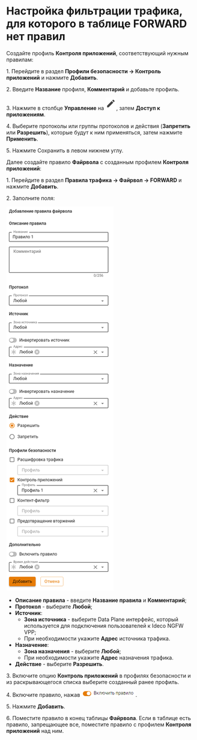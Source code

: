 # Настройка фильтрации трафика, для которого в таблице FORWARD нет правил

Создайте профиль **Контроля приложений**, соответствующий нужным правилам:

1\. Перейдите в раздел **Профили безопасности -> Контроль приложений** и нажмите **Добавить**.

2\. Введите **Название** профиля, **Комментарий** и добавьте профиль.

3\. Нажмите в столбце **Управление** на ![](/.gitbook/assets/icon-edit.png), затем **Доступ к приложениям**. 

4\. Выберите протоколы или группы протоколов и действия (**Запретить** или **Разрешить**), которые будут к ним применяться, затем нажмите **Применить**.

5\. Нажмите Сохранить в левом нижнем углу.

Далее создайте правило **Файрвола** с созданным профилем **Контроля приложений**:

1\. Перейдите в раздел **Правила трафика -> Файрвол -> FORWARD** и нажмите **Добавить**.

2\. Заполните поля:

![](/.gitbook/assets/firewall.png)

* **Описание правила** - введите **Название правила** и **Комментарий**;
* **Протокол** - выберите **Любой**;
* **Источник**:
  * **Зона источника** - выберите Data Plane интерфейс, который используется для подключения пользователей к Ideco NGFW VPP;
  * При необходимости укажите **Адрес** источника трафика.  
* **Назначение**:
  * **Зона назначения** - выберите **Любой**;
  * При необходимости укажите **Адрес** назначения трафика.
* **Действие** - выберите **Разрешить**.

3\. Включите опцию **Контроль приложений** в профилях безопасности и из раскрывающегося списка выберите созданный ранее профиль.

4\. Включите правило, нажав ![](/.gitbook/assets/icon-turn-on.png).

5\. Нажмите **Добавить**.

6\. Поместите правило в конец таблицы **Файрвола**. Если в таблице есть правило, запрещающее все, поместите правило с профилем **Контроля приложений** над ним.